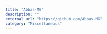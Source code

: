 ```yaml
---
title: "Abbas-MG"
description: ""
external_url: "https://github.com/Abbas-MG"
category: "Miscellaneous"
---
```

